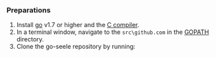 ### Preparations
1. Install [go](https://golang.org/dl/) v1.7 or higher and the [C compiler](https://gcc.gnu.org/). 
2. In a terminal window, navigate to the `src\github.com` in the [GOPATH](https://github.com/golang/go/wiki/SettingGOPATH) directory. 
3. Clone the go-seele repository by running:
<p align='center>`git clone https://github.com/seeleteam/go-seele`</p>